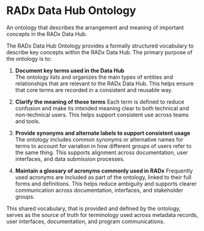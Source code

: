 # RADx Data Hub Ontology
An ontology that describes the arrangement and meaning of important concepts in the RADx Data Hub.

The RADx Data Hub Ontology provides a formally structured vocabulary to describe key concepts within the RADx Data Hub. The primary purpose of the ontology is to:

1.  **Document key terms used in the Data Hub**  
    The ontology lists and organizes the main types of entities and relationships that are relevant to the RADx Data Hub. This helps ensure that core terms are recorded in a consistent and reusable way.

3. **Clarify the meaning of those terms**
   Each term is defined to reduce confusion and make its intended meaning clear to both technical and non-technical users. This helps support consistent use across teams and tools.

5. **Provide synonyms and alternate labels to support consistent usage**
   The ontology includes common synonyms or alternative names for terms to account for variation in how different groups of users refer to the same thing. This supports alignment across documentation, user interfaces, and data submission processes.

7. **Maintain a glossary of acronyms commonly used in RADx**
   Frequently used acronyms are included as part of the ontology, linked to their full forms and definitions. This helps reduce ambiguity and supports clearer communication across documentation, interfaces, and stakeholder groups.

This shared vocabulary, that is provided and defined by the ontology, serves as the source of truth for terminology used across metadata records, user interfaces, documentation, and program communications.

